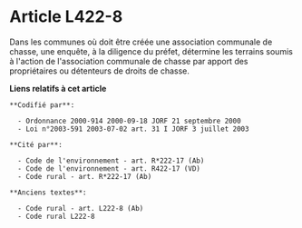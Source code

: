 # Article L422-8

Dans les communes où doit être créée une association communale de chasse, une enquête, à la diligence du préfet, détermine
les terrains soumis à l'action de l'association communale de chasse par apport des propriétaires ou détenteurs de droits de
chasse.

**Liens relatifs à cet article**

	**Codifié par**:

	  - Ordonnance 2000-914 2000-09-18 JORF 21 septembre 2000
	  - Loi n°2003-591 2003-07-02 art. 31 I JORF 3 juillet 2003

	**Cité par**:

	  - Code de l'environnement - art. R*222-17 (Ab)
	  - Code de l'environnement - art. R422-17 (VD)
	  - Code rural - art. R*222-17 (Ab)

	**Anciens textes**:

	  - Code rural - art. L222-8 (Ab)
	  - Code rural L222-8
